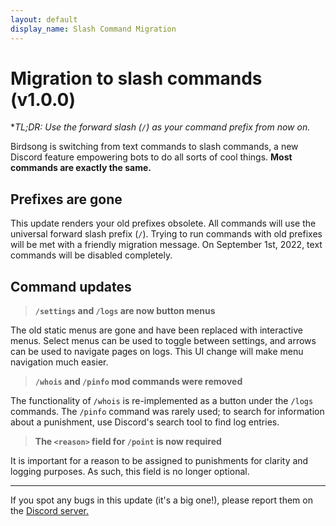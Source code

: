 ```yaml
---
layout: default
display_name: Slash Command Migration
---
```


# Migration to slash commands (v1.0.0)

**TL;DR: Use the forward slash (`/`) as your command prefix from now on.*

Birdsong is switching from text commands to slash commands, a new Discord feature empowering bots to do all sorts of cool things. **Most commands are exactly the same.**

## Prefixes are gone

This update renders your old prefixes obsolete. All commands will use the universal forward slash prefix (`/`). Trying to run commands with old prefixes will be met with a friendly migration message. On September 1st, 2022, text commands will be disabled completely.

## Command updates

> **`/settings` and `/logs` are now button menus**

The old static menus are gone and have been replaced with interactive menus. Select menus can be used to toggle between settings, and arrows can be used to navigate pages on logs. This UI change will make menu navigation much easier.

> **`/whois` and `/pinfo` mod commands were removed**

The functionality of `/whois` is re-implemented as a button under the `/logs` commands. The `/pinfo` command was rarely used; to search for information about a punishment, use Discord's search tool to find log entries.

> **The `<reason>` field for `/point` is now required**

It is important for a reason to be assigned to punishments for clarity and logging purposes. As such, this field is no longer optional.

***

If you spot any bugs in this update (it's a big one!), please report them on the [Discord server.](https://discord.gg/4EzY2hmrTF)
